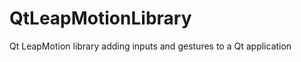QtLeapMotionLibrary
===================

Qt LeapMotion library adding inputs and gestures to a Qt application
